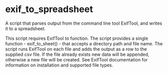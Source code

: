 # exif_to_spreadsheet
A script that parses output from the command line tool ExifTool, and writes it to a spreadsheet. 

This script requires ExifTool to function. The script provides a single function - exif_to_sheet() - that accepts a directory path and file name. The script runs ExifTool on each file and adds the output as a row to the supplied csv file. If the file already exists new data will be appended, otherwise a new file will be created. See ExifTool documentation for information on installation and supported file types.
